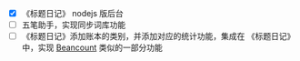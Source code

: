 - [x] 《标题日记》 nodejs 版后台
- [ ] 五笔助手，实现同步词库功能
- [ ] 《标题日记》添加账本的类别，并添加对应的统计功能，集成在 《标题日记》中，实现 [Beancount](https://github.com/beancount/beancount) 类似的一部分功能
